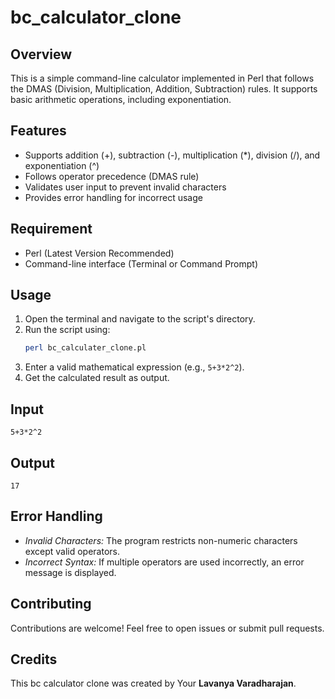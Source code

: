 # bc_calculator_clone

## Overview
This is a simple command-line calculator implemented in Perl that follows the DMAS (Division, Multiplication, Addition, Subtraction) rules. It supports basic arithmetic operations, including exponentiation.

## Features
- Supports addition (+), subtraction (-), multiplication (*), division (/), and exponentiation (^)
- Follows operator precedence (DMAS rule)
- Validates user input to prevent invalid characters
- Provides error handling for incorrect usage

## Requirement
- Perl (Latest Version Recommended)
- Command-line interface (Terminal or Command Prompt)

## Usage
1. Open the terminal and navigate to the script's directory.
2. Run the script using:
    ```bash
    perl bc_calculater_clone.pl
    ```
3. Enter a valid mathematical expression (e.g., `5+3*2^2`).
4. Get the calculated result as output.

## Input

    5+3*2^2
    
## Output

    17

## Error Handling
- *Invalid Characters:* The program restricts non-numeric characters except valid operators.
- *Incorrect Syntax:* If multiple operators are used incorrectly, an error message is displayed.

## Contributing
Contributions are welcome! Feel free to open issues or submit pull requests.

## Credits
This bc calculator clone was created by Your **Lavanya Varadharajan**.

